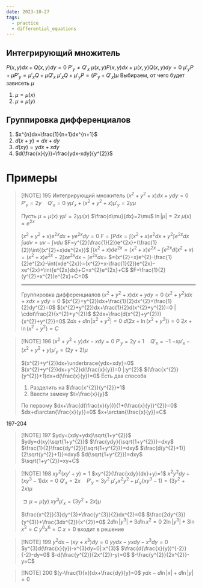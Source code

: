 ```yaml
---
date: 2023-10-27
tags:
  - practice
  - differential_equations
---
```

## Интегрирующий множитель
$P(x,y)dx+Q(x,y)dy=0$
$P'_{y}\neq Q'_{x}$
$\mu(x,y)P(x,y)dx+\mu(x,y)Q(x,y)dy=0$
$\mu'_{y}P+\mu P'_{y}=\mu'_{x}Q+\mu Q'_{x}$
$\mu'_{x}Q+\mu'_{y}P=(P'_{y}+Q'_{x})\mu$
Выбираем, от чего будет зависеть $\mu$
1. $\mu=\mu(x)$
2. $\mu=\mu(y)$

## Группировка дифференциалов
1. $x^{n}dx=\frac{1}{n+1}dx^{n+1}$
2. $d(x+y)=dx+dy$
3. $d(xy)=ydx+xdy$
4. $d(\frac{x}{y})=\frac{ydx-xdy}{y^{2}}$

# Примеры
> [!NOTE] 195
> Интегрирующий множитель
> $(x^{2}+y^{2}+x)dx+ydy=0$
> $P'_{y}=2y\quad Q'_{x}=0$
> $y\mu'_{x}+(x^{2}+y^{2}+x)\mu'_{y}=2y\mu$
> 
> Пусть $\mu=\mu(x)$
> $y\mu'=2y\mu(x)$
> $\frac{d\mu}{dx}=2\mu$
> $\ln{|\mu|}=2x$
> $\mu(x)=e^{2x}$
> 
> $(x^{2}+y^{2}+x)e^{2x}dx+ye^{2x}dy=0$
> $F=\int{P}dx=\int{(x^{2}+x)e^{2}}dx+y^{2}\int{e^{2x}}dx$
> $\int{udv}=uv-\int{vdu}$
> $F=y^{2}(\frac{1}{2})e^{2x}+(\frac{1}{2})\int{(x^{2}+x)de^{2x}}$
> $\int{(x^{2}+x)de^{2x}}=(x^{2}+x)e^{2x}-\int{e^{2x}d(x^{2}+x)}=(x^{2}+x)e^{2x}-2\int{xe^{2x}dx}-\int{e^{2x}dx}=$
> $=(x^{2}+x)e^{2}-\frac{1}{2}e^{2x}-\int{xde^{2x}}=(x^{2}+x-\frac{1}{2})e^{2x}-xe^{2x}+\int{e^{2x}dx}+C=x^{2}e^{2x}+C$
> $F=\frac{1}{2}(y^{2}+x^{2})e^{2x}+C=0$
> 
> ---
> Группировка дифференциалов
> $(x^{2}+y^{2}+x)dx+ydy=0$
> $(x^{2}+y^{2})dx+xdx+ydy=0$
> $(x^{2}+y^{2})dx+\frac{1}{2}dx^{2}+\frac{1}{2}dy^{2}=0$
> $(x^{2}+y^{2})dx+\frac{1}{2}d(x^{2}+y^{2})=0 | \cdot\frac{2}{x^{2}+y^{2}}$
> $2dx+\frac{d(x^{2}+y^{2})}{x^{2}+y^{2}}=0$
> $2dx+d\ln{|x^{2}+y^{2}|}=0$
> $d(2x+\ln{(x^{2}+y^{2})})=0$
> $2x+\ln{(x^{2}+y^{2})}=C$

> [!NOTE] 196
> $(x^{2}+y^{2}+y)dx-xdy=0$
> $P'_{y}=2y+1\quad Q'_{x}=-1$
> $-x\mu'_{x}-(x^{2}+y^{2}+y)\mu'_{y}=(2y+2)\mu$
> 
> $(x^{2}+y^{2})dx+\underbrace{ydx+xdy}=0$
> $(x^{2}+y^{2})dx+y^{2}d(\frac{x}{y})=0 |:y^{2}$
> $(\frac{x^{2}}{y^{2}}+1)dx+d(\frac{x}{y})=0$
> Есть два способа
> 1. Разделить на $\frac{x^{2}}{y^{2}}+1$
> 2. Ввести замену $t=\frac{x}{y}$
> 
> По первому
> $dx+\frac{d(\frac{x}{y})}{1+(\frac{x}{y})^{2}}=0$
> $dx+d\arctan{\frac{x}{y}}=0$
> $x+\arctan{\frac{x}{y}}=C$


197-204

> [!NOTE] 197
> $ydy=(xdy+ydx)\sqrt{1+y^{2}}$
> $ydy=d(xy)\sqrt{1+y^{2}}$
> $\frac{ydy}{\sqrt{1+y^{2}}}=dxy$
> $\frac{1}{2}\frac{dy^{2}}{\sqrt{1+y^{2}}}=dxy$
> $\frac{d(y^{2}+1)}{2\sqrt{y^{2}+1}}=dxy$
> $d(\sqrt{1+y^{2}})=dxy$
> $\sqrt{1+y^{2}}=xy+C$


> [!NOTE] 198
> $xy^{2}(xy'+y)=1$
> $xy^{2}(\frac{xdy}{dx}+y)=1$
> $x^{2}y^{2}dy+(xy^{3}-1)dx=0$
> $Q'_{x}=2x\quad P'_{y}=3y^{2}$
> $\mu'_{x}x^{2}y^{2}+\mu'_{y}(xy^{3}-1)=(3y^{2}+2x)\mu$
> 
> $\sqsupset \mu=\mu(y)$
> $xy^{3}\mu'_{x}=(3y^{2}+2x)\mu$
> 
> $\frac{x^{2}}{3}dy^{3}+\frac{y^{3}}{2}dx^{2}=0$
> $\frac{2dy^{3}}{y^{3}}+\frac{3dx^{2}}{x^{2}}=0$
> $2d\ln{|y^{3}|}+3d\ln{x^{2}}=0$
> $2\ln{|y^{3}|}+3\ln{x^{2}}=C$
> $y^{6}x^{6}=C$
> $x=0$ входит в решение


> [!NOTE] 199
> $y^{2}dx-(xy+x^{3})dy=0$
> $yydx-yxdy-x^3dy=0$
> $y^{3}d(\frac{x}{y})-x^{3}dy=0|:x^{3}$
> $\frac{d(\frac{x}{y})^{-2}}{-2}-dy=0$
> $-d(\frac{y^{2}}{2x^{2}}-y)=0$
> $-\frac{y^{2}}{2x^{2}}-y=C$


> [!NOTE] 200
> $(y-\frac{1}{x})dx+\frac{dy}{y}=0$
> $ydx-d\ln{|x|}+d\ln{|y|}=0$


